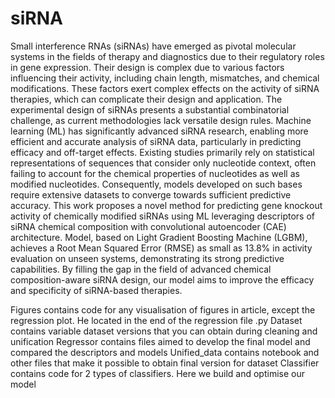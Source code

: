 # siRNA

Small interference RNAs (siRNAs) have emerged as pivotal molecular systems in the fields of therapy and diagnostics due to their regulatory roles in gene expression. Their design is complex due to various factors influencing their activity, including chain length, mismatches, and chemical modifications. These factors exert complex effects on the activity of siRNA therapies, which can complicate their design and application. The experimental design of siRNAs presents a substantial combinatorial challenge, as current methodologies lack versatile design rules. Machine learning (ML) has significantly advanced siRNA research, enabling more efficient and accurate analysis of siRNA data, particularly in predicting efficacy and off-target effects. Existing studies primarily rely on statistical representations of sequences that consider only nucleotide context, often failing to account for the chemical properties of nucleotides as well as modified nucleotides. Consequently, models developed on such bases require extensive datasets to converge towards sufficient predictive accuracy. This work proposes a novel method for predicting gene knockout activity of chemically modified siRNAs using ML leveraging descriptors of siRNA chemical composition with convolutional autoencoder (CAE) architecture. Model, based on Light Gradient Boosting Machine (LGBM), achieves a Root Mean Squared Error (RMSE) as small as 13.8% in activity evaluation on unseen systems, demonstrating its strong predictive capabilities. By filling the gap in the field of advanced chemical composition-aware siRNA design, our model aims to improve the efficacy and specificity of siRNA-based therapies.

Figures contains code for any visualisation of figures in article, except the regression plot. He located in the end of the regression file .py
Dataset contains variable dataset versions that you can obtain during cleaning and unification
Regressor contains files aimed to develop the final model and compared the descriptors and models
Unified_data contains notebook and other files that make it possible to obtain final version for dataset
Classifier contains code for 2 types of classifiers. Here we build and optimise our model 
 
